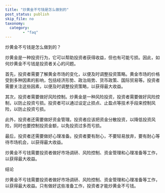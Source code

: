 ```yaml
---
title: "炒黄金不亏钱是怎么做到的"
post_status: publish
skip_file: no
taxonomy:
  category:
        - "faq"
---
```


炒黄金不亏钱是怎么做到的？

炒黄金是一种投资行为，它可以帮助投资者获得收益，但也有可能亏损。因此，如何炒黄金不亏钱是投资者关心的问题。

首先，投资者需要了解黄金市场的变化，以便及时调整投资策略。黄金市场的价格受到多种因素的影响，包括经济形势、政治局势、货币政策、国际贸易等。投资者需要关注这些因素，以便及时调整投资策略，以获得最大收益。

其次，投资者需要做好风险控制。炒黄金是一种风险投资，投资者需要做好风险控制，以防止投资亏损。投资者可以通过设定止损点、止盈点等技术手段来控制风险，以防止投资亏损。

此外，投资者还需要做好资金管理。投资者应该把资金分散投资，以降低投资风险，同时也要控制投资金额，以免投资过多而亏损。

最后，投资者还需要做好心理准备。投资者要有耐心，不要轻易放弃，要有耐心等待市场机会，以获得最大收益。

炒黄金不亏钱需要投资者做好市场调研、风险控制、资金管理和心理准备等工作，以获得最大收益。

结论

炒黄金不亏钱需要投资者做好市场调研、风险控制、资金管理和心理准备等工作，以获得最大收益。只有做好这些准备工作，投资者才能炒黄金不亏钱。
